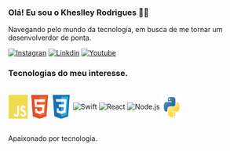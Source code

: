 
### Olá! Eu sou o Kheslley Rodrigues ✌🏻
Navegando pelo mundo da tecnologia, em busca de me tornar um desenvolverdor de ponta.

[![Instagran](https://img.shields.io/badge/Instagram-E4405F?style=for-the-badge&logo=instagram&logoColor=white)](https://www.instagram.com/kheslley/)
[![Linkdin](https://img.shields.io/badge/LinkedIn-0077B5?style=for-the-badge&logo=linkedin&logoColor=white)](https://www.linkedin.com/in/kheslley-rodrigues-da-silva-b040631a3/)
[![Youtube](https://img.shields.io/badge/YouTube-FF0000?style=for-the-badge&logo=youtube&logoColor=white)](https://www.youtube.com/channel/UCacIgpgKK92_U-EKC_EoZkQ)

### Tecnologias do meu interesse.

<div style="display: inline_block"><br/>
  <img align="center" alt="javaScript" height="50" width="40" src="https://raw.githubusercontent.com/devicons/devicon/master/icons/javascript/javascript-plain.svg">
  <img align="center" alt="HTML" height="50" width="40" src="https://raw.githubusercontent.com/devicons/devicon/master/icons/html5/html5-original.svg">
  <img align="center" alt="CSS" height="50" width="40" src="https://raw.githubusercontent.com/devicons/devicon/master/icons/css3/css3-original.svg">
  <img align="center" alt="Swift" height="50" width="40" src="https://cdn.jsdelivr.net/gh/devicons/devicon@latest/icons/swift/swift-original.svg">
 <img align="center" alt="React" heigth="50" width="40" src="https://cdn.jsdelivr.net/gh/devicons/devicon@latest/icons/react/react-original.svg"/>
 <img align="center" alt="Node.js" heigth="60" width="50" src="https://cdn.jsdelivr.net/gh/devicons/devicon@latest/icons/nodejs/nodejs-original-wordmark.svg"/>
<img align="center" alt="Python" height="50" width="40" src="https://raw.githubusercontent.com/devicons/devicon/master/icons/python/python-original.svg">
</div><br/>

Apaixonado por tecnologia.
